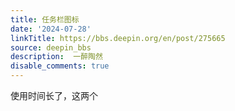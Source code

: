 ```yaml
---
title: 任务栏图标
date: '2024-07-28'
linkTitle: https://bbs.deepin.org/en/post/275665
source: deepin_bbs
description:  一醉陶然 
disable_comments: true
---
```

使用时间长了，这两个
